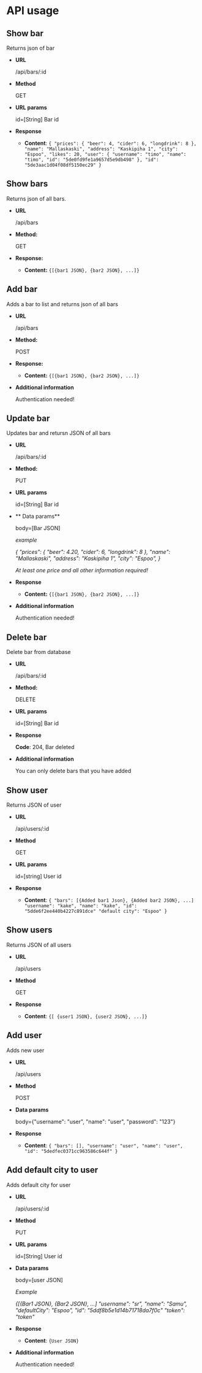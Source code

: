 # API usage

**Show bar**
---
Returns json of bar

* **URL**

    /api/bars/:id
    
* **Method**

    GET
    
* **URL params**

    id=[String] Bar id
    
* **Response**

    * **Content**: `{
                   "prices": {
                   "beer": 4,
                   "cider": 6,
                   "longdrink": 8
                   },
                   "name": "Mallaskaski",
                   "address": "Kaskipiha 1",
                   "city": "Espoo",
                   "likes": 20,
                   "user": {
                   "username": "timo",
                   "name": "timo",
                   "id": "5de0fd9fe1a9657d5e9db498"
                   },
                   "id": "5de3aac1d04f08df5150ec29"
                   }`

**Show bars**
----
  Returns json of all bars.

* **URL**

  /api/bars

* **Method:**
  
  GET
  
* **Response:**

   * **Content:** `{[{bar1 JSON}, {bar2 JSON}, ...]}`
 
**Add bar**
----

Adds a bar to list and returns json of all bars

* **URL**

    /api/bars

* **Method:**
  
    POST
  
* **Response:**
  
     * **Content:** `{[{bar1 JSON}, {bar2 JSON}, ...]}`
     
* **Additional information**

    Authentication needed!
     
**Update bar**
----
Updates bar and retursn JSON of all bars

* **URL**

    /api/bars/:id
    
* **Method:**

    PUT
    
* **URL params**

    id=[String] Bar id

* ** Data params**

    body=[Bar JSON]
    
    _example_
    
    _{
    "prices": {
    "beer": 4.20,
    "cider": 6,
    "longdrink": 8
    },
    "name": "Mallaskaski",
    "address": "Kaskipiha 1",
    "city": "Espoo",
    }_
    
    _At least one price and all other information required!_
    
* **Response**

    * **Content:** `{[{bar1 JSON}, {bar2 JSON}, ...]}`
    
* **Additional information**

    Authentication needed!
    
**Delete bar**
----

Delete bar from database

* **URL**

    /api/bars/:id
    
* **Method:**

    DELETE
    
* **URL params**

    id=[String] Bar id
    
* **Response**

    **Code**: 204, Bar deleted
    
* **Additional information**

    You can only delete bars that you have added

**Show user**
----

Returns JSON of user

* **URL**

    /api/users/:id
    
* **Method**

    GET
    
* **URL params**

    id=[string] User id
    
* **Response**

    * **Content**: `{
                    "bars": [{Added bar1 Json},
                    {Added bar2 JSON}, ...]
                    "username": "kake",
                    "name": "kake",
                    "id": "5dde6f2ee440b4227c891dce"
                    "default city": "Espoo"
                    }`
                    
**Show users**
----

Returns JSON of all users

* **URL**

    /api/users
    
* **Method**

    GET
    
* **Response**

    * **Content**: `{[
                    {user1 JSON},
                    {user2 JSON}, ...]}`
                    
**Add user**
----

Adds new user

* **URL**

    /api/users
    
* **Method**

    POST
    
* **Data params**

    body={"username": "user",
          "name": "user",
          "password": "123"}

* **Response**

    * **Content**: `{
                   "bars": [],
                   "username": "user",
                   "name": "user",
                   "id": "5dedfec0371cc963586c644f"
                   }`
    
**Add default city to user**
----

Adds default city for user

* **URL**

    /api/users/:id
    
* **Method**

    PUT
    
* **URL params**

    id=[String] User id
    
* **Data params**

    body=[user JSON]
    
    _Example_
    
    _{[{Bar1 JSON}, {Bar2 JSON}, ...] 
    "username": "sr",
    "name": "Samu",
    "defaultCity": "Espoo",
    "id": "5ddf8b5e1d14b71718da7f0c"
    "token": "token"_
    
* **Response**

    * **Content**: `{User JSON}`
    
* **Additional information**

    Authentication needed!
